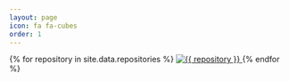 ```yaml
---
layout: page
icon: fa fa-cubes
order: 1
---
```


<div class='repository'>
{% for repository in site.data.repositories %}
    <a href="../{{ repository }}" >
        <img alt="{{ repository }}" class="github-repository" src="https://ghrs.vercel.app/api/pin/?username=dennykorsukewitz&repo={{ repository }}&theme=transparent" />
    </a>
{% endfor %}
</div>
